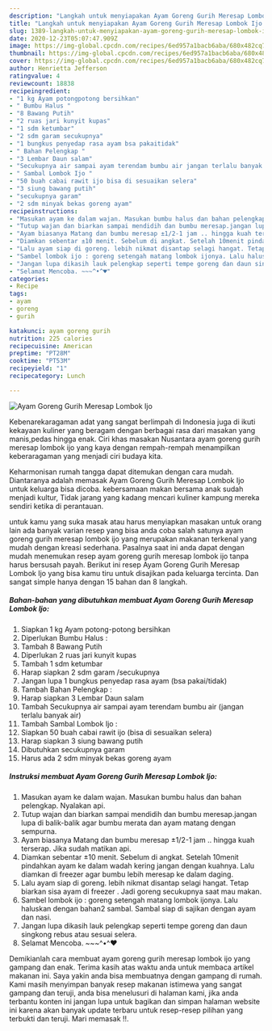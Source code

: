```yaml
---
description: "Langkah untuk menyiapakan Ayam Goreng Gurih Meresap Lombok Ijo Homemade"
title: "Langkah untuk menyiapakan Ayam Goreng Gurih Meresap Lombok Ijo Homemade"
slug: 1389-langkah-untuk-menyiapakan-ayam-goreng-gurih-meresap-lombok-ijo-homemade
date: 2020-12-23T05:07:47.909Z
image: https://img-global.cpcdn.com/recipes/6ed957a1bacb6aba/680x482cq70/ayam-goreng-gurih-meresap-lombok-ijo-foto-resep-utama.jpg
thumbnail: https://img-global.cpcdn.com/recipes/6ed957a1bacb6aba/680x482cq70/ayam-goreng-gurih-meresap-lombok-ijo-foto-resep-utama.jpg
cover: https://img-global.cpcdn.com/recipes/6ed957a1bacb6aba/680x482cq70/ayam-goreng-gurih-meresap-lombok-ijo-foto-resep-utama.jpg
author: Henrietta Jefferson
ratingvalue: 4
reviewcount: 18838
recipeingredient:
- "1 kg Ayam potongpotong bersihkan"
- " Bumbu Halus "
- "8 Bawang Putih"
- "2 ruas jari kunyit kupas"
- "1 sdm ketumbar"
- "2 sdm garam secukupnya"
- "1 bungkus penyedap rasa ayam bsa pakaitidak"
- " Bahan Pelengkap "
- "3 Lembar Daun salam"
- "Secukupnya air sampai ayam terendam bumbu air jangan terlalu banyak air"
- " Sambal Lombok Ijo "
- "50 buah cabai rawit ijo bisa di sesuaikan selera"
- "3 siung bawang putih"
- "secukupnya garam"
- "2 sdm minyak bekas goreng ayam"
recipeinstructions:
- "Masukan ayam ke dalam wajan. Masukan bumbu halus dan bahan pelengkap. Nyalakan api."
- "Tutup wajan dan biarkan sampai mendidih dan bumbu meresap.jangan lupa di balik-balik agar bumbu merata dan ayam matang dengan sempurna."
- "Ayam biasanya Matang dan bumbu meresap ±1/2-1 jam .. hingga kuah terserap. Jika sudah matikan api."
- "Diamkan sebentar ±10 menit. Sebelum di angkat. Setelah 10menit pindahkan ayam ke dalam wadah kering jangan dengan kuahnya. Lalu diamkan di freezer agar bumbu lebih meresap ke dalam daging."
- "Lalu ayam siap di goreng. lebih nikmat disantap selagi hangat. Tetap biarkan sisa ayam di freezer . Jadi goreng secukupnya saat mau makan."
- "Sambel lombok ijo : goreng setengah matang lombok ijonya. Lalu haluskan dengan bahan2 sambal. Sambal siap di sajikan dengan ayam dan nasi."
- "Jangan lupa dikasih lauk pelengkap seperti tempe goreng dan daun singkong rebus atau sesuai selera."
- "Selamat Mencoba. ~~~^•^♥"
categories:
- Recipe
tags:
- ayam
- goreng
- gurih

katakunci: ayam goreng gurih 
nutrition: 225 calories
recipecuisine: American
preptime: "PT28M"
cooktime: "PT53M"
recipeyield: "1"
recipecategory: Lunch

---
```



![Ayam Goreng Gurih Meresap Lombok Ijo](https://img-global.cpcdn.com/recipes/6ed957a1bacb6aba/680x482cq70/ayam-goreng-gurih-meresap-lombok-ijo-foto-resep-utama.jpg)

Kebenarekaragaman adat yang sangat berlimpah di Indonesia juga di ikuti kekayaan kuliner yang beragam dengan berbagai rasa dari masakan yang manis,pedas hingga enak. Ciri khas masakan Nusantara ayam goreng gurih meresap lombok ijo yang kaya dengan rempah-rempah menampilkan keberaragaman yang menjadi ciri budaya kita.


Keharmonisan rumah tangga dapat ditemukan dengan cara mudah. Diantaranya adalah memasak Ayam Goreng Gurih Meresap Lombok Ijo untuk keluarga bisa dicoba. kebersamaan makan bersama anak sudah menjadi kultur, Tidak jarang yang kadang mencari kuliner kampung mereka sendiri ketika di perantauan.



untuk kamu yang suka masak atau harus menyiapkan masakan untuk orang lain ada banyak varian resep yang bisa anda coba salah satunya ayam goreng gurih meresap lombok ijo yang merupakan makanan terkenal yang mudah dengan kreasi sederhana. Pasalnya saat ini anda dapat dengan mudah menemukan resep ayam goreng gurih meresap lombok ijo tanpa harus bersusah payah.
Berikut ini resep Ayam Goreng Gurih Meresap Lombok Ijo yang bisa kamu tiru untuk disajikan pada keluarga tercinta. Dan sangat simple hanya dengan 15 bahan dan 8 langkah.


<!--inarticleads1-->

##### Bahan-bahan yang dibutuhkan membuat Ayam Goreng Gurih Meresap Lombok Ijo:

1. Siapkan 1 kg Ayam potong-potong bersihkan
1. Diperlukan  Bumbu Halus :
1. Tambah 8 Bawang Putih
1. Diperlukan 2 ruas jari kunyit kupas
1. Tambah 1 sdm ketumbar
1. Harap siapkan 2 sdm garam /secukupnya
1. Jangan lupa 1 bungkus penyedap rasa ayam (bsa pakai/tidak)
1. Tambah  Bahan Pelengkap :
1. Harap siapkan 3 Lembar Daun salam
1. Tambah Secukupnya air sampai ayam terendam bumbu air (jangan terlalu banyak air)
1. Tambah  Sambal Lombok Ijo :
1. Siapkan 50 buah cabai rawit ijo (bisa di sesuaikan selera)
1. Harap siapkan 3 siung bawang putih
1. Dibutuhkan secukupnya garam
1. Harus ada 2 sdm minyak bekas goreng ayam




<!--inarticleads2-->

##### Instruksi membuat  Ayam Goreng Gurih Meresap Lombok Ijo:

1. Masukan ayam ke dalam wajan. Masukan bumbu halus dan bahan pelengkap. Nyalakan api.
1. Tutup wajan dan biarkan sampai mendidih dan bumbu meresap.jangan lupa di balik-balik agar bumbu merata dan ayam matang dengan sempurna.
1. Ayam biasanya Matang dan bumbu meresap ±1/2-1 jam .. hingga kuah terserap. Jika sudah matikan api.
1. Diamkan sebentar ±10 menit. Sebelum di angkat. Setelah 10menit pindahkan ayam ke dalam wadah kering jangan dengan kuahnya. Lalu diamkan di freezer agar bumbu lebih meresap ke dalam daging.
1. Lalu ayam siap di goreng. lebih nikmat disantap selagi hangat. Tetap biarkan sisa ayam di freezer . Jadi goreng secukupnya saat mau makan.
1. Sambel lombok ijo : goreng setengah matang lombok ijonya. Lalu haluskan dengan bahan2 sambal. Sambal siap di sajikan dengan ayam dan nasi.
1. Jangan lupa dikasih lauk pelengkap seperti tempe goreng dan daun singkong rebus atau sesuai selera.
1. Selamat Mencoba. ~~~^•^♥




Demikianlah cara membuat ayam goreng gurih meresap lombok ijo yang gampang dan enak. Terima kasih atas waktu anda untuk membaca artikel makanan ini. Saya yakin anda bisa membuatnya dengan gampang di rumah. Kami masih menyimpan banyak resep makanan istimewa yang sangat gampang dan teruji, anda bisa menelusuri di halaman kami, jika anda terbantu konten ini jangan lupa untuk bagikan dan simpan halaman website ini karena akan banyak update terbaru untuk resep-resep pilihan yang terbukti dan teruji. Mari memasak !!. 
